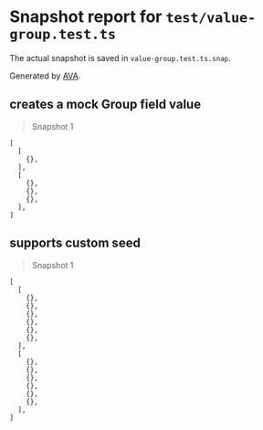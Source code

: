 # Snapshot report for `test/value-group.test.ts`

The actual snapshot is saved in `value-group.test.ts.snap`.

Generated by [AVA](https://avajs.dev).

## creates a mock Group field value

> Snapshot 1

    [
      [
        {},
      ],
      [
        {},
        {},
        {},
      ],
    ]

## supports custom seed

> Snapshot 1

    [
      [
        {},
        {},
        {},
        {},
        {},
        {},
      ],
      [
        {},
        {},
        {},
        {},
        {},
        {},
      ],
    ]
